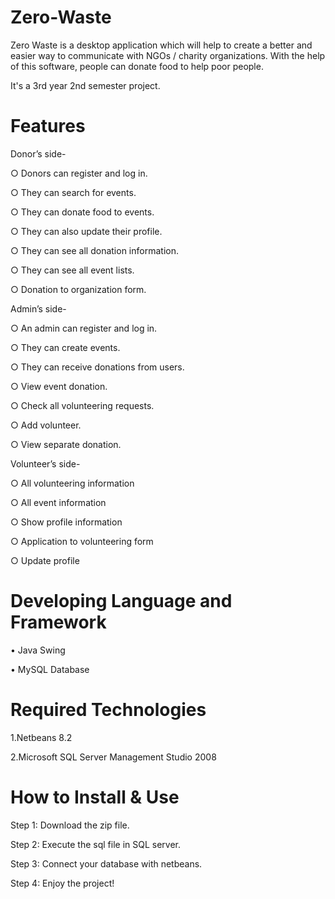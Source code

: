 # Zero-Waste
Zero Waste is a desktop application which will help to create a better and easier way to communicate with NGOs / charity organizations.
With the help of this software, people can donate food to help poor people.

It's a 3rd year 2nd semester project.

# Features
Donor’s side-

○ Donors can register and log in.

○ They can search for events.

○ They can donate food to events.

○ They can also update their profile.

○ They can see all donation information.

○ They can see all event lists.

○ Donation to organization form.



Admin’s side-

○ An admin can register and log in.

○ They can create events.

○ They can receive donations from users.

○ View event donation.

○ Check all volunteering requests.

○ Add volunteer.

○ View separate donation.



Volunteer’s side-

○ All volunteering information

○ All event information

○ Show profile information

○ Application to volunteering form

○ Update profile



# Developing Language and Framework  
•	Java Swing

•	MySQL Database

# Required Technologies 
1.Netbeans 8.2

2.Microsoft SQL Server Management Studio 2008

# How to Install & Use
Step 1: Download the zip file. 

Step 2: Execute the sql file in SQL server. 

Step 3: Connect your database with netbeans. 

Step 4: Enjoy the project!
